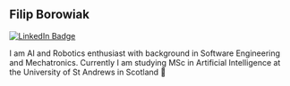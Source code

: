 ## Filip Borowiak

[![LinkedIn Badge](https://img.shields.io/badge/-Filip%20Borowiak-blue?style=flat-square&logo=Linkedin&logoColor=white&link=https://www.linkedin.com/in/filipborowiak/)](https://www.linkedin.com/in/filipborowiak/)


I am AI and Robotics enthusiast with background in Software Engineering and Mechatronics.
Currently I am studying MSc in Artificial Intelligence at the University of St Andrews in Scotland 🏴󠁧󠁢󠁳󠁣󠁴󠁿
<!--
**borowiak-filip/Borowiak-filip** is a ✨ _special_ ✨ repository because its `README.md` (this file) appears on your GitHub profile.

Here are some ideas to get you started:

- 🔭 I’m currently working on ...
- 🌱 I’m currently learning ...
- 👯 I’m looking to collaborate on ...
- 🤔 I’m looking for help with ...
- 💬 Ask me about ...
- 📫 How to reach me: ...
- ⚡ Fun fact: ...
-->
